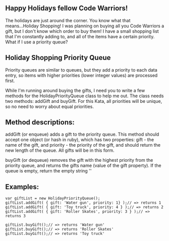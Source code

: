 ## Happy Holidays fellow Code Warriors! 

The holidays are just around the corner. You know what that means...Holiday Shopping! I was planning on buying all you Code Warriors a gift, but I don't know which order to buy them! I have a small shopping list that I'm constantly adding to, and all of the items have a certain priority. What if I use a priority queue?

## Holiday Shopping Priority Queue

Priority queues are similar to queues, but they add a priority to each data entry, so items with higher priorities (lower integer values) are processed first.

While I'm running around buying the gifts, I need you to write a few methods for the HolidayPriorityQueue class to help me out. The class needs two methods: addGift and buyGift. For this Kata, all priorities will be unique, so no need to worry about equal priorities.

## Method descriptions:

addGift (or enqueue) adds a gift to the priority queue. This method should accept one object (or hash in ruby), which has two properties: gift - the name of the gift, and priority - the priority of the gift, and should return the new length of the queue. All gifts will be in this form.

buyGift (or dequeue) removes the gift with the highest priority from the priority queue, and returns the gifts name (value of the gift property). If the queue is empty, return the empty string ''

## Examples:
```
var giftList = new HolidayPriorityQueue();
giftList.addGift( { gift: 'Water gun', priority: 1} );// => returns 1
giftList.addGift( { gift: 'Toy truck', priority: 4 } );// => returns 2
giftList.addGift( { gift: 'Roller Skates', priority: 3 } );// => returns 3

giftList.buyGift();// => returns 'Water gun'
giftList.buyGift();// => returns 'Roller Skates'
giftList.buyGift();// => returns 'Toy truck'
```
